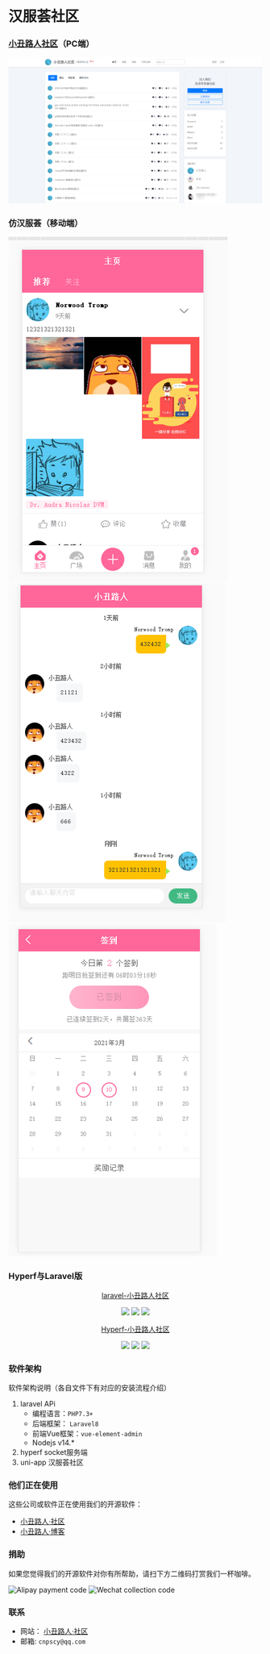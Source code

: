 # 汉服荟社区

### [小丑路人社区](https://bbs.cnpscy.com)（PC端）
![首页](./demo/pc.png)

### 仿汉服荟（移动端）
![首页](./demo/home.png)
![聊天](./demo/chat.png)
![签到](./demo/sign.png)


### Hyperf与Laravel版

<p align="center">
    <a href="https://gitee.com/clown-passerby-community/community" target="_blank">laravel-小丑路人社区</a>
</p>
<p align="center">
    <img src="https://gitee.com/clown-passerby-community/community/badge/star.svg?theme=dark" />
    <img src="https://gitee.com/clown-passerby-community/community/badge/fork.svg?theme=dark" />
    <img src="https://svg.hamm.cn/badge.svg?key=License&value=Apache-2.0&color=da4a00" />
</p>

<p align="center">
    <a href="https://gitee.com/clown-passerby-community/hyperf-community" target="_blank">Hyperf-小丑路人社区</a>
</p>
<p align="center">
    <img src="https://gitee.com/clown-passerby-community/hyperf-community/badge/star.svg?theme=dark" />
    <img src="https://gitee.com/clown-passerby-community/hyperf-community/badge/fork.svg?theme=dark" />
    <img src="https://svg.hamm.cn/badge.svg?key=License&value=Apache-2.0&color=da4a00" />
</p>

### 软件架构
软件架构说明（各自文件下有对应的安装流程介绍）
1. laravel APi
	* 编程语言：`PHP7.3+`
	* 后端框架： `Laravel8`
	* 前端Vue框架：`vue-element-admin`
	* Nodejs  v14.*
2. hyperf socket服务端
3. uni-app 汉服荟社区

### 他们正在使用
这些公司或软件正在使用我们的开源软件：
- [小丑路人·社区](https://bbs.cnpscy.com)
- [小丑路人·博客](https://www.cnpscy.com)

### 捐助
如果您觉得我们的开源软件对你有所帮助，请扫下方二维码打赏我们一杯咖啡。

![Alipay payment code](https://images.gitee.com/uploads/images/2020/1112/091130_811b3a6c_790553.jpeg "alipay-400.jpg")
![Wechat collection code](https://images.gitee.com/uploads/images/2020/1112/091305_2592a352_790553.jpeg "wechat-400-width(1).jpg")
 
### 联系
- 网站：
[小丑路人·社区](https://bbs.cnpscy.com)
- 邮箱:
`cnpscy@qq.com`